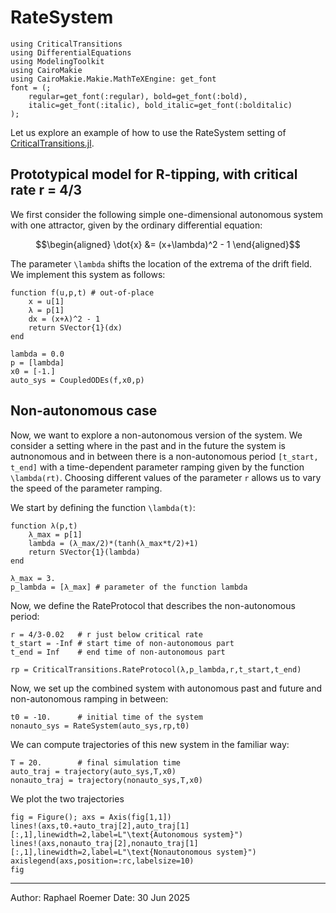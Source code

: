 # RateSystem 

```@example RateSystem
using CriticalTransitions
using DifferentialEquations
using ModelingToolkit
using CairoMakie
using CairoMakie.Makie.MathTeXEngine: get_font
font = (;
    regular=get_font(:regular), bold=get_font(:bold),
    italic=get_font(:italic), bold_italic=get_font(:bolditalic)
);
```

Let us explore an example of how to use the RateSystem setting of [CriticalTransitions.jl](https://github.com/JuliaDynamics/CriticalTransitions.jl).

## Prototypical model for R-tipping, with critical rate r = 4/3

We first consider the following simple one-dimensional autonomous system with one attractor, given by the ordinary differential equation:
```math
\begin{aligned}
    \dot{x} &= (x+\lambda)^2 - 1
\end{aligned}
```
The parameter ``\lambda`` shifts the location of the extrema of the drift field. 
We implement this system as follows:

```@example RateSystem
function f(u,p,t) # out-of-place
    x = u[1]
    λ = p[1]
    dx = (x+λ)^2 - 1
    return SVector{1}(dx)
end

lambda = 0.0 
p = [lambda]
x0 = [-1.]
auto_sys = CoupledODEs(f,x0,p)
```

## Non-autonomous case

Now, we want to explore a non-autonomous version of the system. 
We consider a setting where in the past and in the future the system is autnonomous and in between there is a non-autonomous period ``[t_start, t_end]`` with a time-dependent parameter ramping given by the function ``\lambda(rt)``. Choosing different values of the parameter ``r`` allows us to vary the speed of the parameter ramping.

We start by defining the function ``\lambda(t)``:
```@example RateSystem
function λ(p,t)
    λ_max = p[1]
    lambda = (λ_max/2)*(tanh(λ_max*t/2)+1)
    return SVector{1}(lambda)
end

λ_max = 3.
p_lambda = [λ_max] # parameter of the function lambda
```

Now, we define the RateProtocol that describes the non-autonomous period:

```@example RateSystem
r = 4/3-0.02   # r just below critical rate
t_start = -Inf # start time of non-autonomous part
t_end = Inf    # end time of non-autonomous part

rp = CriticalTransitions.RateProtocol(λ,p_lambda,r,t_start,t_end)
```

Now, we set up the combined system with autonomous past and future and non-autonomous ramping in between:

```@example RateSystem
t0 = -10.      # initial time of the system
nonauto_sys = RateSystem(auto_sys,rp,t0)
```

We can compute trajectories of this new system in the familiar way:
```@example RateSystem
T = 20.        # final simulation time
auto_traj = trajectory(auto_sys,T,x0)
nonauto_traj = trajectory(nonauto_sys,T,x0)
```

We plot the two trajectories

```@example RateSystem
fig = Figure(); axs = Axis(fig[1,1])
lines!(axs,t0.+auto_traj[2],auto_traj[1][:,1],linewidth=2,label=L"\text{Autonomous system}")
lines!(axs,nonauto_traj[2],nonauto_traj[1][:,1],linewidth=2,label=L"\text{Nonautonomous system}")
axislegend(axs,position=:rc,labelsize=10)
fig
```

-----
Author: Raphael Roemer
Date: 30 Jun 2025
